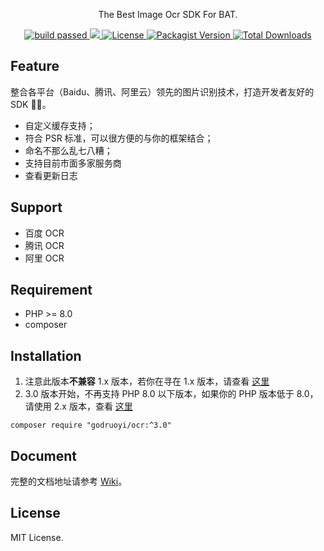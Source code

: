 <div>
  <p align="center">The Best Image Ocr SDK For BAT.</p>
  <p align="center">
    <a href="https://github.com/godruoyi/ocr/actions/workflows/php.yml">
      <image src="https://github.com/godruoyi/ocr/actions/workflows/php.yaml/badge.svg" alt="build passed" />
    </a>
    <a href="https://codecov.io/gh/godruoyi/ocr">
      <img src="https://codecov.io/gh/godruoyi/ocr/branch/master/graph/badge.svg?token=7AAOYCJK97"/>
    </a>
    <a href="https://github.com/godruoyi/ocr">
      <image src="https://poser.pugx.org/godruoyi/ocr/license" alt="License" />
    </a>
    <a href="https://packagist.org/packages/godruoyi/ocr">
      <image src="https://poser.pugx.org/godruoyi/ocr/v/stable" alt="Packagist Version" />
    </a>
    <a href="https://github.com/godruoyi/ocr">
      <image src="https://poser.pugx.org/godruoyi/ocr/downloads" alt="Total Downloads" />
    </a>
  </p>
</div>

## Feature

整合各平台（Baidu、腾讯、阿里云）领先的图片识别技术，打造开发者友好的 SDK 🎏🎏。

- 自定义缓存支持；
- 符合 PSR 标准，可以很方便的与你的框架结合；
- 命名不那么乱七八糟；
- 支持目前市面多家服务商
- 查看更新日志

## Support

- 百度 OCR
- 腾讯 OCR
- 阿里 OCR

## Requirement

- PHP >= 8.0
- composer

## Installation

1. 注意此版本**不兼容** 1.x 版本，若你在寻在 1.x 版本，请查看 [这里](https://github.com/godruoyi/ocr/tree/1.1.4)
2. 3.0 版本开始，不再支持 PHP 8.0 以下版本，如果你的 PHP 版本低于 8.0，请使用 2.x 版本，查看 [这里](https://github.com/godruoyi/ocr/tree/v2.1.1)

```
composer require "godruoyi/ocr:^3.0"
```

## Document

完整的文档地址请参考 [Wiki](https://github.com/godruoyi/ocr/wiki)。

## License

MIT License.
